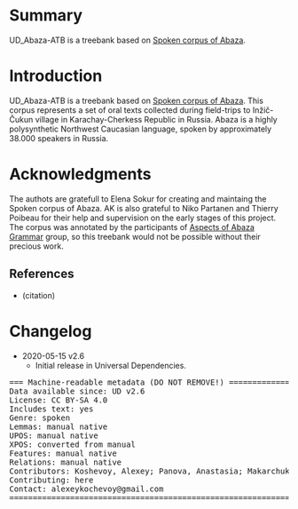 # Summary

UD_Abaza-ATB is a treebank based on [Spoken corpus of Abaza](https://linghub.ru/spoken_abaza/).

# Introduction

UD_Abaza-ATB is a treebank based on [Spoken corpus of Abaza](https://linghub.ru/spoken_abaza/). This corpus represents a set of oral texts collected during field-trips to Inžič-Čukun village in Karachay-Cherkess Republic in Russia. Abaza is a highly polysynthetic Northwest Caucasian language, spoken by approximately 38.000 speakers in Russia. 

# Acknowledgments

The authots are gratefull to Elena Sokur for creating and maintaing the Spoken corpus of Abaza. AK is also grateful to Niko Partanen and Thierry Poibeau for their help and supervision on the early stages of this project. The corpus was annotated by the participants of [Aspects of Abaza Grammar](https://ling.hse.ru/abazagrammar/project) group, so this treebank would not be possible without their precious work.

## References

* (citation)


# Changelog

* 2020-05-15 v2.6
  * Initial release in Universal Dependencies.

<pre>
=== Machine-readable metadata (DO NOT REMOVE!) ================================
Data available since: UD v2.6
License: CC BY-SA 4.0
Includes text: yes
Genre: spoken
Lemmas: manual native
UPOS: manual native
XPOS: converted from manual
Features: manual native
Relations: manual native
Contributors: Koshevoy, Alexey; Panova, Anastasia; Makarchuk, Ilya
Contributing: here
Contact: alexeykochevoy@gmail.com
===============================================================================
</pre>
